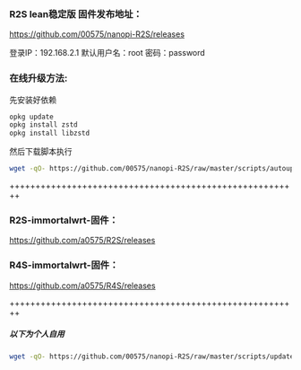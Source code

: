 ### R2S lean稳定版 固件发布地址：
https://github.com/00575/nanopi-R2S/releases

登录IP：192.168.2.1  默认用户名：root  密码：password

###  在线升级方法:  
先安装好依赖
```bash
opkg update
opkg install zstd
opkg install libzstd
```
然后下载脚本执行
```bash
wget -qO- https://github.com/00575/nanopi-R2S/raw/master/scripts/autoupdate.sh | sh
```

++++++++++++++++++++++++++++++++++++++++++++++++++++++++


### R2S-immortalwrt-固件： 

https://github.com/a0575/R2S/releases

### R4S-immortalwrt-固件： 

https://github.com/a0575/R4S/releases

++++++++++++++++++++++++++++++++++++++++++++++++++++++++

##### 以下为个人自用

```bash
wget -qO- https://github.com/00575/nanopi-R2S/raw/master/scripts/update.sh | sh
```

